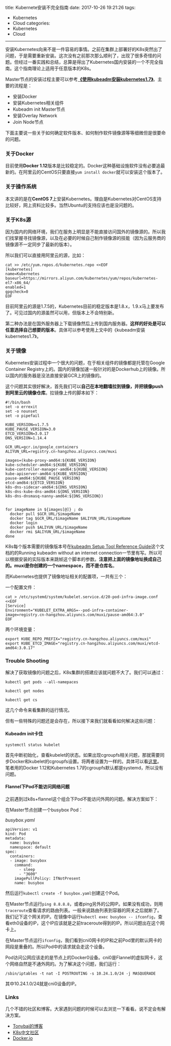title: Kubernete安装不完全指南
date: 2017-10-26 19:21:26
tags: 
- Kubernetes
- Cloud
categories: 
- Kubernetes
- Cloud
---

安装Kubernetes向来不是一件容易的事情。之前在集群上部署好的K8s突然出了问题，于是需要重新安装。这次没有之前那次那么顺利了，出现了很多奇怪的问题。但经过一番实践和总结，总算是得出了Kubernetes国内安装的一个不完全指南。这个指南理论上适用于任意版本的K8s。

<!-- more -->

Master节点的安装过程主要可以参考[**《使用kubeadm安装kubernetes1.7》**](https://blog.jsjs.org/?p=414)。主要的流程是：

+ 安装Docker
+ 安装Kubernetes相关组件
+ Kubeadm init Master节点
+ 安装Overlay Network
+ Join Node节点

下面主要说一些关于如何确定软件版本、如何制作软件镜像源等等细微但是很要命的问题。

### 关于Docker

目前使用**Docker 1.12**版本是比较稳定的。Docker这种基础设施软件没有必要追最新的。在阿里云的CentOS只要直接`yum install docker`就可以安装这个版本了。

### 关于操作系统

本文讲的是在**CentOS 7**上安装Kubernetes。理由是Kubernetes对CentOS支持比较好，网上资料比较多。当然Ubuntu的支持应该也是没问题的。

### 关于K8s源

因为国内的网络环境，我们在服务上明显是不能直接访问国外的镜像源的。所以我们找掌握寻找镜像源，以及在必要的时候自己制作镜像源的技能（因为云服务商的镜像源不一定同步了最新的版本）。

所以我们可以直接用阿里云的源，比如：

```
cat >> /etc/yum.repos.d/kubernetes.repo <<EOF
[kubernetes]
name=Kubernetes
baseurl=https://mirrors.aliyun.com/kubernetes/yum/repos/kubernetes-el7-x86_64/
enabled=1
gpgcheck=0
EOF
```

目前阿里云的源是1.7.5的，Kubernetes目前的稳定版本是1.8.x，1.9.x马上要发布了。可见过国内的源虽然可以用，但版本上不会特别新。

第二种办法是在国外服务器上下载镜像然后上传到国内服务器。**这样的好处是可以任意选择自己想要的版本**。具体可以参考使用上文中的《kubeadm安装kubernetes1.7》。

### 关于镜像

Kubernetes安装过程中一个很大的问题，在于相关组件的镜像都是托管在Google Container Registry上的。国内的镜像加速一般针对的是Dockerhub上的镜像。所以国内的服务器是没法直接安装GCR上的镜像的。

这个问题其实很好解决，首先我们可以**自己在本地翻墙拉到镜像，并把镜像push到阿里云的镜像仓库**。拉镜像上传的脚本如下：

```
#!/bin/bash
set -o errexit
set -o nounset
set -o pipefail

KUBE_VERSION=v1.7.5
KUBE_PAUSE_VERSION=3.0
ETCD_VERSION=3.0.17
DNS_VERSION=1.14.4

GCR_URL=gcr.io/google_containers
ALIYUN_URL=registry.cn-hangzhou.aliyuncs.com/muxi

images=(kube-proxy-amd64:${KUBE_VERSION}
kube-scheduler-amd64:${KUBE_VERSION}
kube-controller-manager-amd64:${KUBE_VERSION}
kube-apiserver-amd64:${KUBE_VERSION}
pause-amd64:${KUBE_PAUSE_VERSION}
etcd-amd64:${ETCD_VERSION}
k8s-dns-sidecar-amd64:${DNS_VERSION}
k8s-dns-kube-dns-amd64:${DNS_VERSION}
k8s-dns-dnsmasq-nanny-amd64:${DNS_VERSION})


for imageName in ${images[@]} ; do
  docker pull $GCR_URL/$imageName
  docker tag $GCR_URL/$imageName $ALIYUN_URL/$imageName
  docker login
  docker push $ALIYUN_URL/$imageName
  docker rmi $ALIYUN_URL/$imageName
done
```

K8s每个版本需要的镜像版本号在[kubeadm Setup Tool Reference Guide](https://kubernetes.io/docs/admin/kubeadm/#custom-images)这个文档的的Running kubeadm without an internet connection一节里有写。所以可以根据安装的实际版本来跳帧这个脚本的参数。**注意把上面的镜像地址换成自己的。muxi是你创建的一个namespace，而不是仓库名**。

而Kubernetes也提供了镜像地址相关的配置项，一共有三个：

一个配置文件：

```
cat > /etc/systemd/system/kubelet.service.d/20-pod-infra-image.conf <<EOF
[Service]
Environment="KUBELET_EXTRA_ARGS=--pod-infra-container-image=registry.cn-hangzhou.aliyuncs.com/muxi/pause-amd64:3.0"
EOF
```

两个环境变量：

```
export KUBE_REPO_PREFIX="registry.cn-hangzhou.aliyuncs.com/muxi"
export KUBE_ETCD_IMAGE="registry.cn-hangzhou.aliyuncs.com/muxi/etcd-amd64:3.0.17"
```

### Trouble Shooting

解决了获取镜像的问题之后，K8s集群的搭建应该就问题不大了。我们可以通过：

```
kubectl get pods --all-namepaces

kubectl get nodes 

kubectl get cs 
```

这几个命令来看集群的运行情况。

但有一些特殊的问题还是会存在，所以接下来我们就看看如何解决这些问题：

#### Kubeadm init卡住

```
systemctl status kubelet
```

首先中断初始化，查看kubelet的状态。如果出现cgroupfs相关问题，那就需要同步Docker和kubelet的cgroupfs设置。将两者设置为一样的。具体可以看[这里](https://github.com/kubernetes/kubernetes/issues/43805#issuecomment-320965626)。笔者用的Docker 1.12和Kubernetes 1.7的cgroupfs默认都是systemd，所以没有问题。

#### Flannel下Pod不能访问网络问题

之前遇到过k8s+flannel这个组合下Pod不能访问外网的问题。解决方案如下：

在Master节点创建一个busybox Pod：


*busybox.yaml*

```
apiVersion: v1
kind: Pod
metadata:
  name: busybox
  namespace: default
spec:
  containers:
  - image: busybox
    command:
      - sleep
      - "3600"
    imagePullPolicy: IfNotPresent
    name: busybox
```


然后运行`kubectl create -f busybox.yaml`创建这个Pod。

在Master节点运行`ping 8.8.8.8`，或者ping另外的公网IP。如果没有成功，则用`traceroute`查看请求的路由列表。一般来说路由列表到容器的网关之后就断了。我们记下这个网关的IP。在镜像中运行`kubectl exec busybox -- ifconfig`，查看eth0设备的IP，这个IP应该就是之前traceroute得到的IP。所以问题出在这个网卡上。

在Master节点运行`ifconfig`，我们看到cni0网卡的IP和之前Pod里的默认网卡的网段是重叠的。所以Pod中的请求就会走这个设备。

Pod访问公网应该走的是节点上的Docker0设备。cni0是Flannel的虚拟网卡，这个网络自然是不通外网的。为了解决这个问题，我们运行：


```
/sbin/iptables -t nat -I POSTROUTING -s 10.24.1.0/24 -j MASQUERADE
```

其中10.24.1.0/24就是cni0设备的IP。

### Links

几个不错的社区和博客。大家遇到问题的时候可以去浏览一下看看。说不定会有解决方案。

+ [Tonybai的博客](http://tonybai.com/articles/)
+ [K8s中文社区](https://www.kubernetes.org.cn/)
+ [Docker.io](http://dockone.io/)





